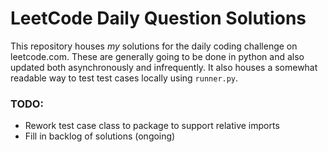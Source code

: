 # LeetCode Daily Question Solutions

This repository houses _my_ solutions for the daily coding challenge on leetcode.com. These are generally going to be done in python and also updated both asynchronously and infrequently. It also houses a somewhat readable way to test test cases locally using `runner.py`.

### TODO:

- Rework test case class to package to support relative imports
- Fill in backlog of solutions (ongoing)
